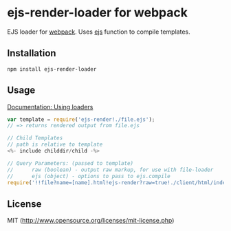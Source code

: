 # ejs-render-loader for webpack

EJS loader for [webpack](http://webpack.github.io/). Uses [ejs](https://github.com/mde/ejs) function to compile templates.

## Installation

`npm install ejs-render-loader`

## Usage

[Documentation: Using loaders](http://webpack.github.io/docs/using-loaders.html)

```js
var template = require('ejs-render!./file.ejs');
// => returns rendered output from file.ejs

// Child Templates
// path is relative to template
<%- include childdir/child -%>

// Query Parameters: (passed to template)
//		raw (boolean) - output raw markup, for use with file-loader
//		ejs (object) - options to pass to ejs.compile
require('!!file?name=[name].html!ejs-render?raw=true!./client/html/index.ejs');
```

## License

MIT (http://www.opensource.org/licenses/mit-license.php)



